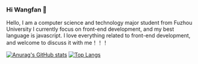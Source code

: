### Hi Wangfan 👋
Hello, I am a computer science and technology major student from Fuzhou University
I currently focus on front-end development, and my best language is javascript. I love everything related to front-end development, and welcome to discuss it with me！！！
<!--
**233333-doge/233333-doge** is a ✨ _special_ ✨ repository because its `README.md` (this file) appears on your GitHub profile.

Here are some ideas to get you started:

- 🔭 I’m currently working on ...
- 🌱 I’m currently learning ...
- 👯 I’m looking to collaborate on ...
- 🤔 I’m looking for help with ...
- 💬 Ask me about ...
- 📫 How to reach me: ...
- 😄 Pronouns: ...
- ⚡ Fun fact: ...
-->
[![Anurag's GitHub stats](https://github-readme-stats.vercel.app/api?username=233333-doge&theme=dark)](https://github.com/233333-doge/github-readme-stats)
[![Top Langs](https://github-readme-stats.vercel.app/api/top-langs/?username=233333-doge&hide_progress=true)](https://github.com/233333-doge/github-readme-stats)
